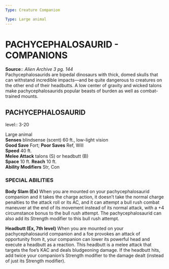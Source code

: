 ```yaml
---
Type: Creature Companion

Type: Large animal  
---
```

# PACHYCEPHALOSAURID - COMPANIONS

**Source**:: _Alien Archive 3 pg. 144_  
Pachycephalosaurids are bipedal dinosaurs with thick, domed skulls that can withstand incredible impacts—and be quite dangerous to creatures on the other end of their headbutts. A low center of gravity and wicked talons make pachycephalosaurids popular beasts of burden as well as combat-trained mounts.

## PACHYCEPHALOSAURID
level:: 3-20

Large animal  
**Senses** blindsense (scent) 60 ft., low-light vision  
**Good Save** Fort; **Poor Saves** Ref, Will  
**Speed** 40 ft.  
**Melee Attack** talons (S) or headbutt (B)  
**Space** 10 ft. **Reach** 10 ft.  
**Ability Modifiers** Str, Con  

### SPECIAL ABILITIES

**Body Slam (Ex)** When you are mounted on your pachycephalosaurid companion and it takes the charge action, it doesn’t take the normal charge penalties to the attack roll or its AC, and it can attempt a bull rush combat maneuver at the end of its movement instead of its normal attack, with a +4 circumstance bonus to the bull rush attempt. The pachycephalosaurid can also add its Strength modifier to this bull rush attempt.

**Headbutt (Ex, 7th level)** When you are mounted on your pachycephalosaurid companion and a foe provokes an attack of opportunity from it, your companion can lower its powerful head and execute a headbutt as a reaction. This headbutt is a melee attack that targets the foe’s KAC and deals bludgeoning damage. If the headbutt hits, add twice your companion’s Strength modifier to the damage dealt (instead of just its Strength modifier).
